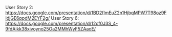 User Story 2: https://docs.google.com/presentation/d/1BD2flmEuZ2n1HjbqMPW7T98oz9FIdjGE6ppdM2EYF2g/
User Story 6: https://docs.google.com/presentation/d/12cf0J3S_4-9fdAikk38xivoyno25Oa2MMhWyF5ZAaoE/
